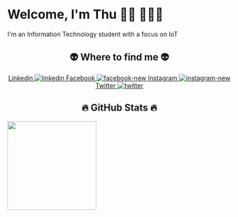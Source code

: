 # Welcome, I'm Thu 👋🏾 👩🏾‍💻

I'm an Information Technology student with a focus on IoT

<h2 align="center">👽 Where to find me 👽</h2>
<div align="center">
    <a href="#" target="_blank">Linkedin
        <img src="https://img.icons8.com/fluency/48/linkedin.png" alt="linkedin"/>
    </a>
    <a href="#" target="_blank">Facebook
        <img src="https://img.icons8.com/fluency/48/facebook-new.png" alt="facebook-new"/>
    </a>
    <a href="#" target="_blank">Instagram
        <img src="https://img.icons8.com/fluency/48/instagram-new.png" alt="instagram-new"/>
    </a>
    <a href="#" target="_blank">Twitter
        <img src="https://img.icons8.com/fluency/48/twitter.png" alt="twitter"/>
    </a>
</div>
<h2 align="center">🔥 GitHub Stats 🔥</h2>
<div
    <a href="#">
        <img height=200 align="center" src="https://github-readme-stats.vercel.app/api/top-langs?username=ThuInTech&layout=compact&langs_count=8&card_width=320" />
    </a>
</div>
